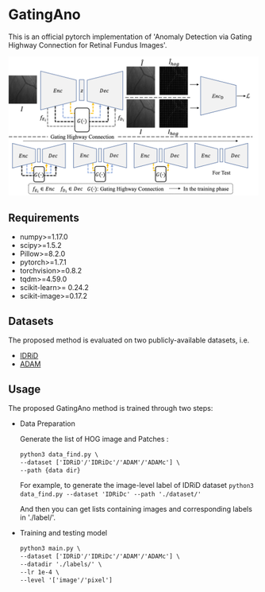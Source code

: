 # GatingAno

This is an official pytorch implementation of 'Anomaly Detection via Gating Highway Connection for Retinal Fundus Images'. 

![Method](./teaser.png)

## Requirements

*   numpy>=1.17.0
*   scipy>=1.5.2 
*   Pillow>=8.2.0
*   pytorch>=1.7.1
*   torchvision>=0.8.2
*   tqdm>=4.59.0
*   scikit-learn>= 0.24.2
*   scikit-image>=0.17.2

## Datasets 
The proposed method is evaluated on two publicly-available datasets, i.e. 

*   [IDRiD](https://www.sciencedirect.com/science/article/pii/S1361841519301033?casa_token=pO8u1MuAw1wAAAAA:Yx2KH3-xTfilsRS7Q_Nafrl3RgIeC4rMSuod14mlVWNOUF8OqD_THuZDaJglEsqJ2GfMUEhrO992)
*   [ADAM](https://ieeexplore.ieee.org/abstract/document/9768802)

## Usage
The proposed GatingAno method is trained through two steps:
*   Data Preparation
    
    Generate the list of HOG image and Patches :
    ```
    python3 data_find.py \
    --dataset ['IDRiD'/'IDRiDc'/'ADAM'/'ADAMc'] \
    --path {data dir}
    ```
    
    For example, to generate the image-level label of IDRiD dataset
    `python3 data_find.py --dataset 'IDRiDc' --path './dataset/' `
    
    And then you can get lists containing images and corresponding labels in './label/'. 
    
*   Training and testing model
     ```
     python3 main.py \
     --dataset ['IDRiD'/'IDRiDc'/'ADAM'/'ADAMc'] \
     --datadir './labels/' \
     --lr 1e-4 \
     --level '['image'/'pixel']
     ```
